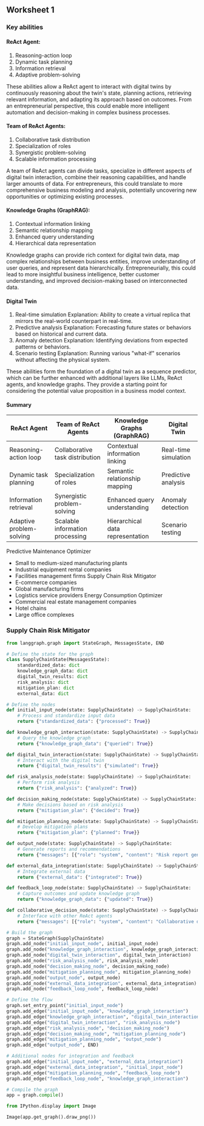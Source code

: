 ## Worksheet 1

### Key abilities

#### ReAct Agent:
1. Reasoning-action loop
2. Dynamic task planning
3. Information retrieval
4. Adaptive problem-solving

These abilities allow a ReAct agent to interact with digital twins by continuously reasoning about the twin's state, planning actions, retrieving relevant information, and adapting its approach based on outcomes. From an entrepreneurial perspective, this could enable more intelligent automation and decision-making in complex business processes.

#### Team of ReAct Agents:
1. Collaborative task distribution
2. Specialization of roles
3. Synergistic problem-solving
4. Scalable information processing

A team of ReAct agents can divide tasks, specialize in different aspects of digital twin interaction, combine their reasoning capabilities, and handle larger amounts of data. For entrepreneurs, this could translate to more comprehensive business modeling and analysis, potentially uncovering new opportunities or optimizing existing processes.

#### Knowledge Graphs (GraphRAG):
1. Contextual information linking
2. Semantic relationship mapping
3. Enhanced query understanding
4. Hierarchical data representation

Knowledge graphs can provide rich context for digital twin data, map complex relationships between business entities, improve understanding of user queries, and represent data hierarchically. Entrepreneurially, this could lead to more insightful business intelligence, better customer understanding, and improved decision-making based on interconnected data.

#### Digital Twin
1. Real-time simulation Explanation: Ability to create a virtual replica that mirrors the real-world counterpart in real-time.
2. Predictive analysis Explanation: Forecasting future states or behaviors based on historical and current data.
3. Anomaly detection Explanation: Identifying deviations from expected patterns or behaviors.
4. Scenario testing Explanation: Running various "what-if" scenarios without affecting the physical system.

These abilities form the foundation of a digital twin as a sequence predictor, which can be further enhanced with additional layers like LLMs, ReAct agents, and knowledge graphs. They provide a starting point for considering the potential value proposition in a business model context.
#### Summary

| ReAct Agent              | Team of ReAct Agents            | Knowledge Graphs (GraphRAG)      | Digital Twin         |
| ------------------------ | ------------------------------- | -------------------------------- | -------------------- |
| Reasoning-action loop    | Collaborative task distribution | Contextual information linking   | Real-time simulation |
| Dynamic task planning    | Specialization of roles         | Semantic relationship mapping    | Predictive analysis  |
| Information retrieval    | Synergistic problem-solving     | Enhanced query understanding     | Anomaly detection    |
| Adaptive problem-solving | Scalable information processing | Hierarchical data representation | Scenario testing     |
Predictive Maintenance Optimizer
- Small to medium-sized manufacturing plants
- Industrial equipment rental companies
- Facilities management firms
Supply Chain Risk Mitigator
- E-commerce companies
- Global manufacturing firms
- Logistics service providers
Energy Consumption Optimizer
- Commercial real estate management companies
- Hotel chains
- Large office complexes
### Supply Chain Risk Mitigator

```python
from langgraph.graph import StateGraph, MessagesState, END

# Define the state for the graph
class SupplyChainState(MessagesState):
    standardized_data: dict
    knowledge_graph_data: dict
    digital_twin_results: dict
    risk_analysis: dict
    mitigation_plan: dict
    external_data: dict

# Define the nodes
def initial_input_node(state: SupplyChainState) -> SupplyChainState:
    # Process and standardize input data
    return {"standardized_data": {"processed": True}}

def knowledge_graph_interaction(state: SupplyChainState) -> SupplyChainState:
    # Query the knowledge graph
    return {"knowledge_graph_data": {"queried": True}}

def digital_twin_interaction(state: SupplyChainState) -> SupplyChainState:
    # Interact with the digital twin
    return {"digital_twin_results": {"simulated": True}}

def risk_analysis_node(state: SupplyChainState) -> SupplyChainState:
    # Perform risk analysis
    return {"risk_analysis": {"analyzed": True}}

def decision_making_node(state: SupplyChainState) -> SupplyChainState:
    # Make decisions based on risk analysis
    return {"mitigation_plan": {"decided": True}}

def mitigation_planning_node(state: SupplyChainState) -> SupplyChainState:
    # Develop mitigation plans
    return {"mitigation_plan": {"planned": True}}

def output_node(state: SupplyChainState) -> SupplyChainState:
    # Generate reports and recommendations
    return {"messages": [{"role": "system", "content": "Risk report generated"}]}

def external_data_integration(state: SupplyChainState) -> SupplyChainState:
    # Integrate external data
    return {"external_data": {"integrated": True}}

def feedback_loop_node(state: SupplyChainState) -> SupplyChainState:
    # Capture outcomes and update knowledge graph
    return {"knowledge_graph_data": {"updated": True}}

def collaborative_decision_node(state: SupplyChainState) -> SupplyChainState:
    # Interface with other ReAct agents
    return {"messages": [{"role": "system", "content": "Collaborative decision made"}]}

# Build the graph
graph = StateGraph(SupplyChainState)
graph.add_node("initial_input_node", initial_input_node)
graph.add_node("knowledge_graph_interaction", knowledge_graph_interaction)
graph.add_node("digital_twin_interaction", digital_twin_interaction)
graph.add_node("risk_analysis_node", risk_analysis_node)
graph.add_node("decision_making_node", decision_making_node)
graph.add_node("mitigation_planning_node", mitigation_planning_node)
graph.add_node("output_node", output_node)
graph.add_node("external_data_integration", external_data_integration)
graph.add_node("feedback_loop_node", feedback_loop_node)

# Define the flow
graph.set_entry_point("initial_input_node")
graph.add_edge("initial_input_node", "knowledge_graph_interaction")
graph.add_edge("knowledge_graph_interaction", "digital_twin_interaction")
graph.add_edge("digital_twin_interaction", "risk_analysis_node")
graph.add_edge("risk_analysis_node", "decision_making_node")
graph.add_edge("decision_making_node", "mitigation_planning_node")
graph.add_edge("mitigation_planning_node", "output_node")
graph.add_edge("output_node", END)

# Additional nodes for integration and feedback
graph.add_edge("initial_input_node", "external_data_integration")
graph.add_edge("external_data_integration", "initial_input_node")
graph.add_edge("mitigation_planning_node", "feedback_loop_node")
graph.add_edge("feedback_loop_node", "knowledge_graph_interaction")

# Compile the graph
app = graph.compile()

from IPython.display import Image

Image(app.get_graph().draw_png())
```

